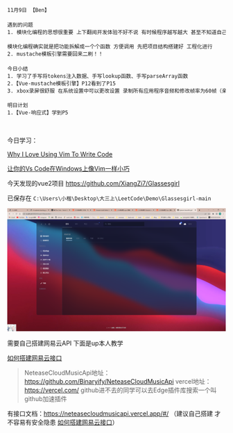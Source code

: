 ```html
11月9日 【Ben】

遇到的问题
1. 模块化编程的思想很重要 上下翻阅开发体验不好不说 有时候程序越写越大 甚至不知道自己写的方法要拿来解决什么问题了 懵逼了

模块化编程确实就是把功能拆解成一个个函数 方便调用 先把项目结构搭建好 工程化进行
2. mustache模板引擎需要回来二刷！！

今日小结
1. 学习了手写将tokens注入数据、手写lookup函数、手写parseArray函数
2.【Vue-mustache模板引擎】P12看到了P15
3. xbox录屏很舒服 在系统设置中可以更改设置 录制所有应用程序音频和修改帧率为60帧（亲测有效）之前下载过其他的录屏软件 设置了60帧但都没有60帧的效果

明日计划
1.【Vue-响应式】学到P5
```

​	

今日学习：

[Why I Love Using Vim To Write Code](https://www.youtube.com/watch?v=o4X8GU7CCSU)

[让你的Vs Code在Windows上像Vim一样小巧](https://zhuanlan.zhihu.com/p/573733911)

今天发现的vue2项目 https://github.com/XiangZi7/Glassesgirl

已保存在 `C:\Users\小楷\Desktop\大三上\LeetCode\Demo\Glassesgirl-main`

![image-20221109234153959](11月9日.assets/image-20221109234153959.png)

需要自己搭建网易云API 下面是up本人教学

[如何搭建网易云接口](https://www.bilibili.com/video/BV1C44y1G7mj/?spm_id_from=333.1007.top_right_bar_window_history.content.click&vd_source=1f9072e850dde202d6ddd4c60d9d334d)

> NeteaseCloudMusicApi地址：https://github.com/Binaryify/NeteaseCloudMusicApi vercel地址：https://vercel.com/ github进不去的同学可以去Edge插件库搜索一个叫github加速插件

有接口文档：https://neteasecloudmusicapi.vercel.app/#/ （建议自己搭建 才不容易有安全隐患 [如何搭建网易云接口](https://www.bilibili.com/video/BV1C44y1G7mj/?spm_id_from=333.1007.top_right_bar_window_history.content.click&vd_source=1f9072e850dde202d6ddd4c60d9d334d)）
